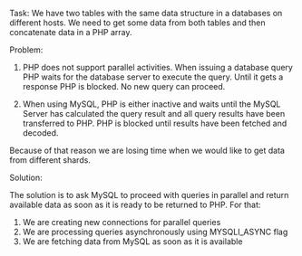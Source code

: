 
Task: We have two tables with the same data structure in a databases on different hosts. We need to get some data from both tables and then concatenate data in a PHP array.

Problem: 

1) PHP does not support parallel activities. When issuing a database query PHP waits for the database server to execute the query. Until it gets a response PHP is blocked. No new query can proceed. 


2) When using MySQL, PHP is either inactive and waits until the MySQL Server has calculated the query result and all query results have been transferred to PHP. PHP is blocked until results have been fetched and decoded.

Because of that reason we are losing time when we would like to get data from different shards.

Solution: 

The solution is to ask MySQL to proceed with queries in parallel and return available data as soon as it is ready to be returned to PHP. For that:
 
1) We are creating new connections for parallel queries
2) We are processing queries asynchronously using MYSQLI_ASYNC flag
3) We are fetching data from MySQL as soon as it is available 

